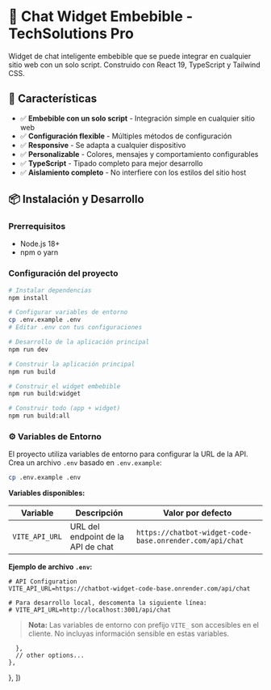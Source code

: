 # 🤖 Chat Widget Embebible - TechSolutions Pro

Widget de chat inteligente embebible que se puede integrar en cualquier sitio web con un solo script. Construido con React 19, TypeScript y Tailwind CSS.

## 🚀 Características

- ✅ **Embebible con un solo script** - Integración simple en cualquier sitio web
- ✅ **Configuración flexible** - Múltiples métodos de configuración
- ✅ **Responsive** - Se adapta a cualquier dispositivo
- ✅ **Personalizable** - Colores, mensajes y comportamiento configurables
- ✅ **TypeScript** - Tipado completo para mejor desarrollo
- ✅ **Aislamiento completo** - No interfiere con los estilos del sitio host

## 📦 Instalación y Desarrollo

### Prerrequisitos
- Node.js 18+ 
- npm o yarn

### Configuración del proyecto

```bash
# Instalar dependencias
npm install

# Configurar variables de entorno
cp .env.example .env
# Editar .env con tus configuraciones

# Desarrollo de la aplicación principal
npm run dev

# Construir la aplicación principal
npm run build

# Construir el widget embebible
npm run build:widget

# Construir todo (app + widget)
npm run build:all
```

### ⚙️ Variables de Entorno

El proyecto utiliza variables de entorno para configurar la URL de la API. Crea un archivo `.env` basado en `.env.example`:

```bash
cp .env.example .env
```

**Variables disponibles:**

| Variable | Descripción | Valor por defecto |
|----------|-------------|-------------------|
| `VITE_API_URL` | URL del endpoint de la API de chat | `https://chatbot-widget-code-base.onrender.com/api/chat` |

**Ejemplo de archivo `.env`:**
```env
# API Configuration
VITE_API_URL=https://chatbot-widget-code-base.onrender.com/api/chat

# Para desarrollo local, descomenta la siguiente línea:
# VITE_API_URL=http://localhost:3001/api/chat
```

> **Nota:** Las variables de entorno con prefijo `VITE_` son accesibles en el cliente. No incluyas información sensible en estas variables.

      },
      // other options...
    },
  },
])
